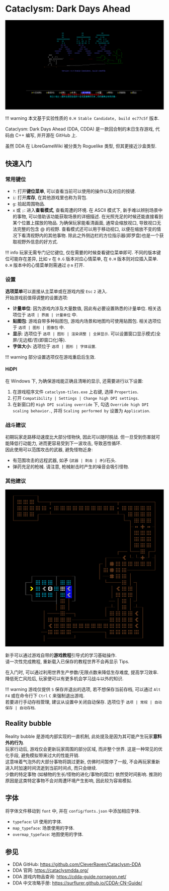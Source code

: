 # Cataclysm: Dark Days Ahead

![Main menu](assets/main_menu.png)

!!! warning
    本文基于实验性质的 `0.H Stable Candidate, build ec77c5f` 版本.

Cataclysm: Dark Days Ahead (DDA, CDDA) 是一款回合制的末日生存游戏, 代码由 C++ 编写, 并开源在 GitHub 上.

虽然 DDA 在 LibreGameWiki 被分类为 Roguelike 类型, 但其更接近沙盒类型.

## 快速入门

### 常用键位

- `?`: 打开**键位菜单**, 可以查看当前可以使用的操作以及对应的按键.
- `i`: 打开**库存**, 在其他游戏里也称为背包.
- `g`: 拾起周围物品.
- `x` 或 `;`: 进入**查看模式**, 查看周遭的环境. 在 ASCII 模式下, 新手难以辨别场景中的事物, 可以借助该功能获取场景的详细描述. 在光照充足的时候还能直接看到某个位置上摆放的物品. 为确保玩家能看清画面, 通常会缩放视口, 导致视口无法完整的包含 @ 的视野. 查看模式还可以用于移动视口, 以便在缩放不变的情况下看清视野内的其他事物. 除此之外侧边栏的方位指示器(即罗盘)也是一个获取视野外信息的好方式.

!!! info
    玩家无需专门记忆键位, 仅在需要的时候查看键位菜单即可. 不同的版本键位可能存在差异, 比如 `v` 在 `0.G` 版本对应心情菜单, 在 `0.H` 版本则对应插入菜单. `0.H` 版本中的心情菜单则需通过 `@` `m` 打开.

### 设置

**选项菜单**可以直接从主菜单或在游戏内按 `Esc` `2` 进入.  
开始游戏前值得调整的设置选项:

- **计量单位**: 因为游戏内涉及大量数值, 因此有必要设置熟悉的计量单位. 相关选项位于 `选项 | 界面 | 计量单位` 中.
- **贴图包**: 游戏自带多种贴图包, 游戏内场景和地图均可使用贴图包. 相关选项位于 `选项 | 图形 | 图像包` 中.
- **显示**: 选项位于 `选项 | 图形 | 渲染调整 | 全屏显示`. 可以设置窗口显示模式(全屏/无边框/否(即窗口化)等).
- **字体大小**: 选项位于 `选项 | 图形 | 字体设置`.

!!! warning
    部分设置选项仅在游戏重启后生效.

#### HiDPI

在 Windows 下, 为确保游戏能正确且清晰的显示, 还需要进行以下设置:

1. 在游戏程序文件 `cataclysm-tiles.exe` 上右键, 选择 `Properties`.
2. 打开 `Compatibility | Settings | Change high DPI settings`.
3. 在新窗口的 `High DPI scaling override` 下, 勾选 `Override high DPI scaling behavior.`, 并将 `Scaling performed by` 设置为 `Application`.

### 战斗建议

初期玩家走路移动速度比大部分怪物快, 因此可以随时脱战. 但一旦受到伤害就可能降低行动能力, 进而更容易受到下一波攻击, 导致恶性循环.  
因此使用可以范围攻击的武器, 避免怪物近身:

- 有范围攻击的远程武器, 如矛 (`武器 | 刺击 | 矛`)/石头.
- 弹药充足的枪械. 请注意, 枪械射击时产生的噪音会吸引怪物.

### 其他建议

![Tutorial](assets/tutorial.png)

新手可以通过游戏自带的**游戏教程**引导式的学习基础操作.  
请一次性完成教程, 重新载入已保存的教程世界不会再显示 Tips.

在入门时, 可以通过利用世界生产参数/无限点数来降低生存难度, 提高学习效率. 降低死亡风险后, 玩家便可以有更多机会学习战斗以外的知识.

!!! warning
    游戏仅提供 `S` 保存并退出的选项, 若不想保存当前存档, 可以通过 `Alt` `F4` 或在命令行下 `Ctrl` `C` 来强制退出游戏.  
    若要进行手动存档管理, 建议从设置中关闭自动保存. 选项位于 `选项 | 常规 | 自动保存 | 自动存档`.

## Reality bubble

Reality bubble 是游戏内部实现的一直机制, 此处提及是因为其可能产生玩家**意料外的行为**.  
玩家行动后, 游戏仅会更新玩家周围的部分区域, 而非整个世界. 这是一种常见的优化手段, 避免模拟带来过大的性能开销.  
这意味着气泡外的大部分事物将跳过更新, 仿佛时间暂停了一般, 不会再玩家重新进入时加速时间流逝到当前时间点, 而只会继续.  
少数的特定事物 (如植物的生长/怪物的进化/事物的腐烂) 依然受时间影响. 推测的原因是这类特定事物不会对周遭环境产生影响, 因此较为容易模拟.

## 字体

将字体文件移动到 `font` 中, 并在 `config/fonts.json` 中添加相应字体.

- `typeface`: UI 使用的字体.
- `map_typeface`: 场景使用的字体.
- `overmap_typeface`: 地图使用的字体.

<!-- 音效包
https://github.com/Fris0uman/CDDA-Soundpacks -->

## 参见

- DDA GitHub: <https://github.com/CleverRaven/Cataclysm-DDA>  
- DDA 官网: <https://cataclysmdda.org/>
- DDA 游戏内物品查询: <https://cdda-guide.nornagon.net/>
- DDA 中文攻略手册: <https://surflurer.github.io/CDDA-CN-Guide/>

